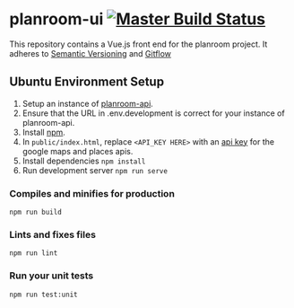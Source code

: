 # planroom-ui [![Master Build Status](https://travis-ci.org/mjsmith11/planroom-ui.svg?branch=master)](https://travis-ci.org/mjsmith11/planroom-ui)

This repository contains a Vue.js front end for the planroom project.
It adheres to [Semantic Versioning](https://semver.org/) and [Gitflow](https://www.atlassian.com/git/tutorials/comparing-workflows/gitflow-workflow)

## Ubuntu Environment Setup
1. Setup an instance of [planroom-api](https://github.com/mjsmith11/planroom-api).
1. Ensure that the URL in .env.development is correct for your instance of planroom-api.
1. Install [npm](https://www.npmjs.com/get-npm).
1. In `public/index.html`, replace `<API_KEY HERE>` with an [api key](https://developers.google.com/maps/documentation/javascript/get-api-key) for the google maps and places apis.
1. Install dependencies `npm install`
1. Run development server `npm run serve`

### Compiles and minifies for production
```
npm run build
```

### Lints and fixes files
```
npm run lint
```

### Run your unit tests
```
npm run test:unit
```





